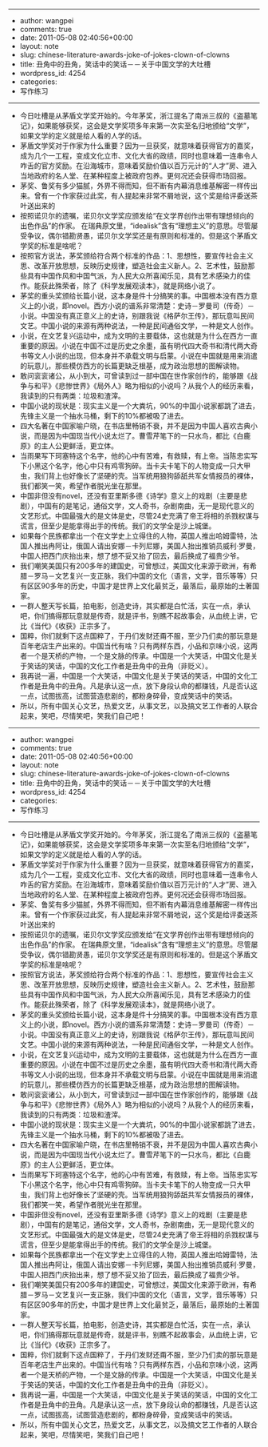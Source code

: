 - --
- author: wangpei
- comments: true
- date: 2011-05-08 02:40:56+00:00
- layout: note
- slug: chinese-literature-awards-joke-of-jokes-clown-of-clowns
- title: 丑角中的丑角，笑话中的笑话－－关于中国文学的大吐槽
- wordpress_id: 4254
- categories:
- 写作练习
- --
- 今日吐槽是从茅盾文学奖开始的。今年茅奖，浙江提名了南派三叔的《盗墓笔记》，如果能够获奖，这会是文学奖项多年来第一次实至名归地颁给“文学”，如果文学的定义就是给人看的人学的话。
- 茅盾文学奖对于作家为什么重要？因为一旦获奖，就意味着获得官方的嘉奖，成为几个一工程，变成文化立市、文化大省的政绩，同时也意味着一连串令人咋舌的官方奖励。在沿海城市，意味着奖励价值以百万元计的“人才”房、进入当地政府的名人堂、在某种程度上被政府包养。更何况还会获得市场回报。
- 茅奖、鲁奖有多少猫腻，外界不得而知，但不断有内幕消息维基解密一样传出来。曾有一个作家获过此奖，有人提起来非常不屑地说，这个奖是给评委送茶叶送出来的
- 按照诺贝尔的遗嘱，诺贝尔文学奖应颁发给“在文学界创作出带有理想倾向的出色作品”的作家。 在瑞典原文里，“idealisk”含有“理想主义”的意思。尽管屡受争议，偶尔错勘贤愚，诺贝尔文学奖还是有原则和标准的。但是这个茅盾文学奖的标准是啥呢？
- 按照官方说法，茅奖颁给符合两个标准的作品：1、思想性，要宣传社会主义思、改革开放思想，反映历史规律，塑造社会主义新人。2、艺术性，鼓励那些具有中国作风和中国气派，为人民大众所喜闻乐见，具有艺术感染力的佳作。能获此殊荣者，除了《科学发展观读本》，就是网络小说了。
- 茅奖的重头奖颁给长篇小说，这本身是件十分搞笑的事。中国根本没有西方意义上的小说，即novel。西方小说的谱系非常清楚：史诗－罗曼司（传奇）－小说。中国没有真正意义上的史诗，别跟我说《格萨尔王传》，那玩意叫民间文艺。中国小说的来源有两种说法，一种是民间通俗文学，一种是文人创作。
- 小说，在文艺复兴运动中，成为文明的主要载体，这也就是为什么在西方一直重要的原因。小说在中国不过是历史之余墨，虽有明代四大奇书和清代两大奇书等文人小说的出现，但本身并不承载文明与启蒙。小说在中国就是用来消遣的玩意儿，那些模仿西方的长篇更缺乏根基，成为政治思想的图解读物。
- 敢问衮衮诸公，从小到大，可曾读到过一部中国在世作家创作的，能够跟《战争与和平》《悲惨世界》《局外人》略为相似的小说吗？从我个人的经历来看，我读到的只有两类：垃圾和渣滓。
- 中国小说的现状是：现实主义是一个大粪坑，90%的中国小说家都跳了进去，先锋主义是一个抽水马桶，剩下的10%都被吸了进去。
- 四大名著在中国家喻户晓，在书店里畅销不衰，并不是因为中国人喜欢古典小说，而是因为中国现当代小说太烂了。曹雪芹笔下的一只水鸟，都比《白鹿原》的主人公更鲜活，更立体。
- 当雨果写下珂塞特这个名字，他的心中有苦难，有救赎，有上帝。当陈忠实写下小黑这个名字，他心中只有鸡零狗碎。当卡夫卡笔下的人物变成一只大甲虫，我们背上也好像长了坚硬的壳。当军统用狼狗舔舐共军女情报员的裸体，我们都笑一笑，希望作者脱光坐在那里。
- 中国非但没有novel，还没有亚里斯多德《诗学》意义上的戏剧（主要是悲剧），中国有的是笔记，通俗文学，文人奇书，杂剧南曲，无一是现代意义的文艺形式。中国最强大的是文体是史，尽管24史充满了帝王将相的杀戮权谋与谎言，但至少是能拿得出手的传统。我们的文学全是沙上城堡。
- 如果每个民族都拿出一个在文学史上立得住的人物，英国人推出哈姆雷特，法国人推出冉阿让，俄国人请出安娜－卡列尼娜，美国人抬出推销员威利·罗曼，中国人把西门庆抬出来，想了想不妥又抬了回去，最后换成了福贵少爷。
- 我们嘲笑美国只有200多年的建国史，可曾想过，美国文化来源于欧洲，有希腊－罗马－文艺复兴一支正脉，我们中国的文化（语言，文学，音乐等等）只有区区90多年的历史，中国才是世界上文化最贫乏，最落后，最原始的土著国家。
- 一群人整天写长篇，拍电影，创造史诗，其实都是白忙活，实在一点，承认吧，你们搞得那玩意就是传奇，就是评书，别瞧不起故事会，从血统上讲，它比《当代》《收获》正宗多了。
- 国粹，你们就剩下这点国粹了，于丹们发财还甭不服，至少乃们卖的那玩意是百年老店生产出来的。中国当代有啥？只有两样东西，小品和京味小说，这两者一个是天桥的产物，一个是文脉的传承。中国是一个大笑话，中国文化是关于笑话的笑话，中国的文化工作者是丑角中的丑角（非贬义）。
- 我再说一遍，中国是一个大笑话，中国文化是关于笑话的笑话，中国的文化工作者是丑角中的丑角。凡是承认这一点，放下身段认命的都赚钱，凡是否认这一点，试图拔高，试图营造悲剧的，都粉身碎骨，变成笑话中的笑话。
- 所以，所有中国关心文艺，热爱文艺，从事文艺，以及搞文艺工作者的人联合起来，笑吧，尽情笑吧，笑我们自己吧！
- --
- author: wangpei
- comments: true
- date: 2011-05-08 02:40:56+00:00
- layout: note
- slug: chinese-literature-awards-joke-of-jokes-clown-of-clowns
- title: 丑角中的丑角，笑话中的笑话－－关于中国文学的大吐槽
- wordpress_id: 4254
- categories:
- 写作练习
- --
- 今日吐槽是从茅盾文学奖开始的。今年茅奖，浙江提名了南派三叔的《盗墓笔记》，如果能够获奖，这会是文学奖项多年来第一次实至名归地颁给“文学”，如果文学的定义就是给人看的人学的话。
- 茅盾文学奖对于作家为什么重要？因为一旦获奖，就意味着获得官方的嘉奖，成为几个一工程，变成文化立市、文化大省的政绩，同时也意味着一连串令人咋舌的官方奖励。在沿海城市，意味着奖励价值以百万元计的“人才”房、进入当地政府的名人堂、在某种程度上被政府包养。更何况还会获得市场回报。
- 茅奖、鲁奖有多少猫腻，外界不得而知，但不断有内幕消息维基解密一样传出来。曾有一个作家获过此奖，有人提起来非常不屑地说，这个奖是给评委送茶叶送出来的
- 按照诺贝尔的遗嘱，诺贝尔文学奖应颁发给“在文学界创作出带有理想倾向的出色作品”的作家。 在瑞典原文里，“idealisk”含有“理想主义”的意思。尽管屡受争议，偶尔错勘贤愚，诺贝尔文学奖还是有原则和标准的。但是这个茅盾文学奖的标准是啥呢？
- 按照官方说法，茅奖颁给符合两个标准的作品：1、思想性，要宣传社会主义思、改革开放思想，反映历史规律，塑造社会主义新人。2、艺术性，鼓励那些具有中国作风和中国气派，为人民大众所喜闻乐见，具有艺术感染力的佳作。能获此殊荣者，除了《科学发展观读本》，就是网络小说了。
- 茅奖的重头奖颁给长篇小说，这本身是件十分搞笑的事。中国根本没有西方意义上的小说，即novel。西方小说的谱系非常清楚：史诗－罗曼司（传奇）－小说。中国没有真正意义上的史诗，别跟我说《格萨尔王传》，那玩意叫民间文艺。中国小说的来源有两种说法，一种是民间通俗文学，一种是文人创作。
- 小说，在文艺复兴运动中，成为文明的主要载体，这也就是为什么在西方一直重要的原因。小说在中国不过是历史之余墨，虽有明代四大奇书和清代两大奇书等文人小说的出现，但本身并不承载文明与启蒙。小说在中国就是用来消遣的玩意儿，那些模仿西方的长篇更缺乏根基，成为政治思想的图解读物。
- 敢问衮衮诸公，从小到大，可曾读到过一部中国在世作家创作的，能够跟《战争与和平》《悲惨世界》《局外人》略为相似的小说吗？从我个人的经历来看，我读到的只有两类：垃圾和渣滓。
- 中国小说的现状是：现实主义是一个大粪坑，90%的中国小说家都跳了进去，先锋主义是一个抽水马桶，剩下的10%都被吸了进去。
- 四大名著在中国家喻户晓，在书店里畅销不衰，并不是因为中国人喜欢古典小说，而是因为中国现当代小说太烂了。曹雪芹笔下的一只水鸟，都比《白鹿原》的主人公更鲜活，更立体。
- 当雨果写下珂塞特这个名字，他的心中有苦难，有救赎，有上帝。当陈忠实写下小黑这个名字，他心中只有鸡零狗碎。当卡夫卡笔下的人物变成一只大甲虫，我们背上也好像长了坚硬的壳。当军统用狼狗舔舐共军女情报员的裸体，我们都笑一笑，希望作者脱光坐在那里。
- 中国非但没有novel，还没有亚里斯多德《诗学》意义上的戏剧（主要是悲剧），中国有的是笔记，通俗文学，文人奇书，杂剧南曲，无一是现代意义的文艺形式。中国最强大的是文体是史，尽管24史充满了帝王将相的杀戮权谋与谎言，但至少是能拿得出手的传统。我们的文学全是沙上城堡。
- 如果每个民族都拿出一个在文学史上立得住的人物，英国人推出哈姆雷特，法国人推出冉阿让，俄国人请出安娜－卡列尼娜，美国人抬出推销员威利·罗曼，中国人把西门庆抬出来，想了想不妥又抬了回去，最后换成了福贵少爷。
- 我们嘲笑美国只有200多年的建国史，可曾想过，美国文化来源于欧洲，有希腊－罗马－文艺复兴一支正脉，我们中国的文化（语言，文学，音乐等等）只有区区90多年的历史，中国才是世界上文化最贫乏，最落后，最原始的土著国家。
- 一群人整天写长篇，拍电影，创造史诗，其实都是白忙活，实在一点，承认吧，你们搞得那玩意就是传奇，就是评书，别瞧不起故事会，从血统上讲，它比《当代》《收获》正宗多了。
- 国粹，你们就剩下这点国粹了，于丹们发财还甭不服，至少乃们卖的那玩意是百年老店生产出来的。中国当代有啥？只有两样东西，小品和京味小说，这两者一个是天桥的产物，一个是文脉的传承。中国是一个大笑话，中国文化是关于笑话的笑话，中国的文化工作者是丑角中的丑角（非贬义）。
- 我再说一遍，中国是一个大笑话，中国文化是关于笑话的笑话，中国的文化工作者是丑角中的丑角。凡是承认这一点，放下身段认命的都赚钱，凡是否认这一点，试图拔高，试图营造悲剧的，都粉身碎骨，变成笑话中的笑话。
- 所以，所有中国关心文艺，热爱文艺，从事文艺，以及搞文艺工作者的人联合起来，笑吧，尽情笑吧，笑我们自己吧！
